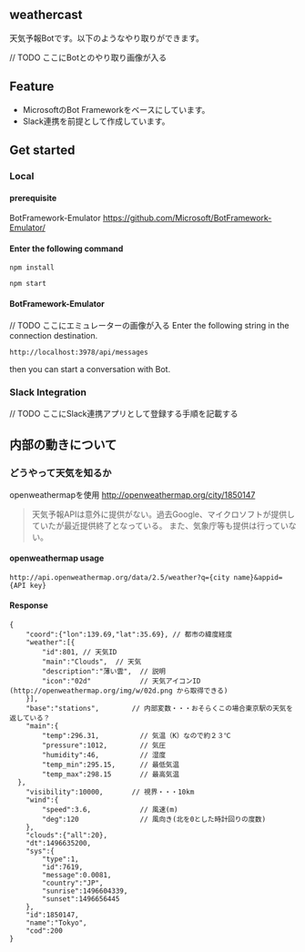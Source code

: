 ## weathercast
天気予報Botです。以下のようなやり取りができます。

// TODO ここにBotとのやり取り画像が入る

## Feature
* MicrosoftのBot Frameworkをベースにしています。
* Slack連携を前提として作成しています。

## Get started
### Local
#### prerequisite
BotFramework-Emulator
https://github.com/Microsoft/BotFramework-Emulator/

#### Enter the following command
```
npm install

npm start
```

#### BotFramework-Emulator
// TODO ここにエミュレーターの画像が入る
Enter the following string in the connection destination.
```
http://localhost:3978/api/messages
```
then you can start a conversation with Bot.

### Slack Integration

// TODO ここにSlack連携アプリとして登録する手順を記載する

## 内部の動きについて
### どうやって天気を知るか
openweathermapを使用
http://openweathermap.org/city/1850147

> 天気予報APIは意外に提供がない。過去Google、マイクロソフトが提供していたが最近提供終了となっている。
> また、気象庁等も提供は行っていない。

#### openweathermap usage
```
http://api.openweathermap.org/data/2.5/weather?q={city name}&appid={API key}
```

#### Response
```
{	
	"coord":{"lon":139.69,"lat":35.69}, // 都市の緯度経度
	"weather":[{
		"id":801, // 天気ID
		"main":"Clouds",  // 天気
		"description":"薄い雲",  // 説明
		"icon":"02d"            // 天気アイコンID (http://openweathermap.org/img/w/02d.png から取得できる)
	}],
	"base":"stations",        // 内部変数・・・おそらくこの場合東京駅の天気を返している？
	"main":{
		"temp":296.31,          // 気温（K）なので約２３℃
		"pressure":1012,        // 気圧
		"humidity":46,          // 湿度
		"temp_min":295.15,      // 最低気温
		"temp_max":298.15       // 最高気温
  },
	"visibility":10000,       // 視界・・・10km
	"wind":{
		"speed":3.6,            // 風速(m)
		"deg":120               // 風向き(北を0とした時計回りの度数)
	},
	"clouds":{"all":20},
	"dt":1496635200,
	"sys":{
		"type":1,
		"id":7619,
		"message":0.0081,
		"country":"JP",
		"sunrise":1496604339,
		"sunset":1496656445
	},
	"id":1850147,
	"name":"Tokyo",
	"cod":200
}
```